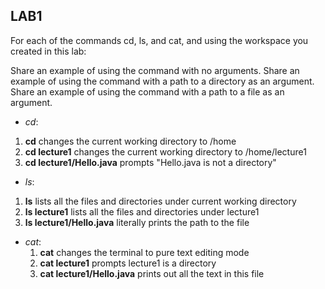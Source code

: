 ## **LAB1**

For each of the commands cd, ls, and cat, and using the workspace you created in this lab:

Share an example of using the command with no arguments.
Share an example of using the command with a path to a directory as an argument.
Share an example of using the command with a path to a file as an argument.

* *cd*:
1. **cd** changes the current working directory to /home
2. **cd lecture1** changes the current working directory to /home/lecture1
3. **cd lecture1/Hello.java** prompts "Hello.java is not a directory"

* *ls*:
1. **ls** lists all the files and directories under current working directory
2. **ls lecture1** lists all the files and directories under lecture1 
3. **ls lecture1/Hello.java** literally prints the path to the file

* *cat*:
  1. **cat** changes the terminal to pure text editing mode
  2. **cat lecture1** prompts lecture1 is a directory
  3. **cat lecture1/Hello.java** prints out all the text in this file

